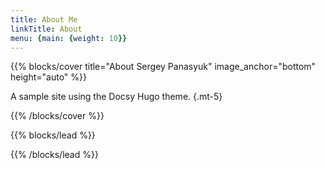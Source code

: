 ```yaml
---
title: About Me
linkTitle: About
menu: {main: {weight: 10}}
---
```


{{% blocks/cover title="About Sergey Panasyuk" image_anchor="bottom" height="auto" %}}

A sample site using the Docsy Hugo theme.
{.mt-5}

{{% /blocks/cover %}}

{{% blocks/lead %}}



{{% /blocks/lead %}}

